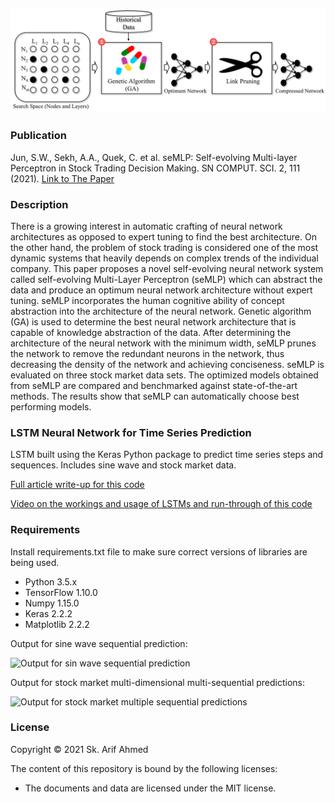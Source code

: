 ![Examples](img/method.png)

### Publication
Jun, S.W., Sekh, A.A., Quek, C. et al. seMLP: Self-evolving Multi-layer Perceptron in Stock Trading Decision Making. 
SN COMPUT. SCI. 2, 111 (2021). 
[Link to The Paper](https://doi.org/10.1007/s42979-021-00524-9)

### Description
There is a growing interest in automatic crafting of neural network architectures as opposed to expert tuning to find the best architecture. 
On the other hand, the problem of stock trading is considered one of the most dynamic systems that heavily depends on complex trends of the individual company. 
This paper proposes a novel self-evolving neural network system called self-evolving Multi-Layer Perceptron (seMLP) which can abstract the data and produce an optimum 
neural network architecture without expert tuning. seMLP incorporates the human cognitive ability of concept abstraction into the architecture of the neural network. 
Genetic algorithm (GA) is used to determine the best neural network architecture that is capable of knowledge abstraction of the data. After determining the architecture of 
the neural network with the minimum width, seMLP prunes the network to remove the redundant neurons in the network, thus decreasing the density of the network and achieving conciseness. 
seMLP is evaluated on three stock market data sets. The optimized models obtained from seMLP are compared and benchmarked against state-of-the-art methods. The results show that seMLP 
can automatically choose best performing models.

### LSTM Neural Network for Time Series Prediction

LSTM built using the Keras Python package to predict time series steps and sequences. Includes sine wave and stock market data.

[Full article write-up for this code](https://www.altumintelligence.com/articles/a/Time-Series-Prediction-Using-LSTM-Deep-Neural-Networks)

[Video on the workings and usage of LSTMs and run-through of this code](https://www.youtube.com/watch?v=2np77NOdnwk)

### Requirements

Install requirements.txt file to make sure correct versions of libraries are being used.

* Python 3.5.x
* TensorFlow 1.10.0
* Numpy 1.15.0
* Keras 2.2.2
* Matplotlib 2.2.2

Output for sine wave sequential prediction:

![Output for sin wave sequential prediction](https://www.altumintelligence.com/assets/time-series-prediction-using-lstm-deep-neural-networks/sinwave_full_seq.png)

Output for stock market multi-dimensional multi-sequential predictions:

![Output for stock market multiple sequential predictions](https://www.altumintelligence.com/assets/time-series-prediction-using-lstm-deep-neural-networks/sp500_multi_2d.png)

### License

Copyright © 2021 Sk. Arif Ahmed

The content of this repository is bound by the following licenses:

- The documents and data are licensed under the MIT license.
